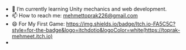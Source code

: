 
- 🌱 I’m currently learning Unity mechanics and web development.
- 📫 How to reach me: mehmettoprak226@gmail.com
- 😄 For My First Game: https://img.shields.io/badge/Itch.io-FA5C5C?style=for-the-badge&logo=itchdotio&logoColor=white(https://toprak-mehmeet.itch.io)
-
